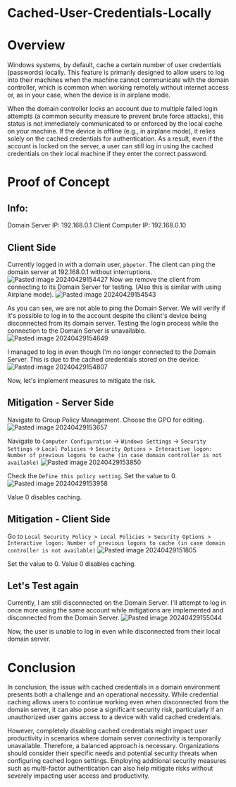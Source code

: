 # Cached-User-Credentials-Locally

# Overview 
Windows systems, by default, cache a certain number of user credentials (passwords) locally. This feature is primarily designed to allow users to log into their machines when the machine cannot communicate with the domain controller, which is common when working remotely without internet access or, as in your case, when the device is in airplane mode.

When the domain controller locks an account due to multiple failed login attempts (a common security measure to prevent brute force attacks), this status is not immediately communicated to or enforced by the local cache on your machine. If the device is offline (e.g., in airplane mode), it relies solely on the cached credentials for authentication. As a result, even if the account is locked on the server, a user can still log in using the cached credentials on their local machine if they enter the correct password.
# Proof of Concept
## Info:
Domain Server IP: 192.168.0.1
Client Computer IP: 192.168.0.10 
## Client Side
Currently logged in with a domain user, `pbpeter`.
The client can ping the domain server at 192.168.0.1 without interruptions.
![Pasted image 20240429154427](https://github.com/ycokarloz/Cached-User-Credentials-Locally/assets/92008086/da8e40fb-8534-4c5a-a798-663a3069536f)
Now we remove the client from connecting to its Domain Server for testing. (Also this is similar with using Airplane mode).
![Pasted image 20240429154543](https://github.com/ycokarloz/Cached-User-Credentials-Locally/assets/92008086/ca44578a-a800-4604-9de2-529d472caf76)

As you can see, we are not able to ping the Domain Server.
We will verify if it's possible to log in to the account despite the client's device being disconnected from its domain server.
Testing the login process while the connection to the Domain Server is unavailable.
![Pasted image 20240429154649](https://github.com/ycokarloz/Cached-User-Credentials-Locally/assets/92008086/687a227d-38c2-4a5b-81f2-a628541c0cd2)

I managed to log in even though I'm no longer connected to the Domain Server. This is due to the cached credentials stored on the device.
![Pasted image 20240429154807](https://github.com/ycokarloz/Cached-User-Credentials-Locally/assets/92008086/9e7c5f3f-513e-4d20-a2fe-6aa5d1013ce5)

Now, let's implement measures to mitigate the risk.
## Mitigation - Server Side
Navigate to Group Policy Management. 
Choose the GPO for editing.
![Pasted image 20240429153657](https://github.com/ycokarloz/Cached-User-Credentials-Locally/assets/92008086/aab771b4-0309-4438-b70d-de37af497079)

Navigate to `Computer Configuration` -> `Windows Settings` -> `Security Settings` -> `Local Policies` -> `Security Options > Interactive logon: Number of previous logons to cache (in case domain controller is not available)`
![Pasted image 20240429153850](https://github.com/ycokarloz/Cached-User-Credentials-Locally/assets/92008086/2416a2a0-4a18-4607-a3a2-b1ad75f7e7a6)

Check the `Define this policy setting`.
Set the value to 0.
![Pasted image 20240429153958](https://github.com/ycokarloz/Cached-User-Credentials-Locally/assets/92008086/ab5d7bfb-038e-4db1-891a-61d307438887)

Value 0 disables caching.
## Mitigation - Client Side
Go to `Local Security Policy > Local Policies > Security Options > Interactive logon: Number of previous logons to cache (in case domain controller is not available)`
![Pasted image 20240429151805](https://github.com/ycokarloz/Cached-User-Credentials-Locally/assets/92008086/8de85c2b-bf00-41f8-b257-3def0b2b0dff)

Set the value to 0. 
Value 0 disables caching.
## Let's Test again
Currently, I am still disconnected on the Domain Server.
I'll attempt to log in once more using the same account while mitigations are implemented and disconnected from the Domain Server.
![Pasted image 20240429155044](https://github.com/ycokarloz/Cached-User-Credentials-Locally/assets/92008086/d37e4744-0183-43d1-baf5-901d924336d9)

Now, the user is unable to log in even while disconnected from their local domain server.

# Conclusion
In conclusion, the issue with cached credentials in a domain environment presents both a challenge and an operational necessity. While credential caching allows users to continue working even when disconnected from the domain server, it can also pose a significant security risk, particularly if an unauthorized user gains access to a device with valid cached credentials.

However, completely disabling cached credentials might impact user productivity in scenarios where domain server connectivity is temporarily unavailable. Therefore, a balanced approach is necessary. Organizations should consider their specific needs and potential security threats when configuring cached logon settings. Employing additional security measures such as multi-factor authentication can also help mitigate risks without severely impacting user access and productivity.

